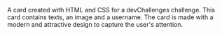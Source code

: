 A card created with HTML and CSS for a devChallenges challenge. This card contains texts, an image and a username. The card is made with a modern and attractive design to capture the user's attention.
